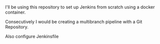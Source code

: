 I'll be using this repository to set up Jenkins from scratch using a docker container. 

Consecutively I would be creating a multibranch pipeline with a Git Repository. 

Also configure Jenkinsfile